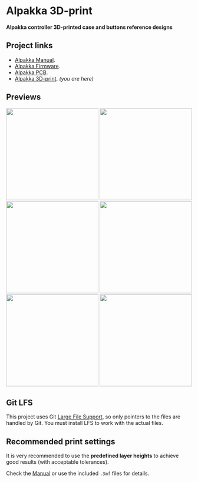 # Alpakka 3D-print

**Alpakka controller 3D-printed case and buttons reference designs**

## Project links
- [Alpakka Manual](https://inputlabs.io/devices/alpakka/manual).
- [Alpakka Firmware](https://github.com/inputlabs/alpakka_firmware).
- [Alpakka PCB](https://github.com/inputlabs/alpakka_pcb).
- [Alpakka 3D-print](https://github.com/inputlabs/alpakka_case). _(you are here)_

## Previews
<span><img width='250px' src='./alpakka_prints/png/print_A.png'/></span>
<span><img width='250px' src='./alpakka_prints/png/print_B.png'/></span>
<span><img width='250px' src='./alpakka_prints/png/print_C.png'/></span>
<span><img width='250px' src='./alpakka_prints/png/print_D.png'/></span>
<span><img width='250px' src='./alpakka_prints/png/print_E.png'/></span>
<span><img width='250px' src='./alpakka_prints/png/print_F.png'/></span>

## Git LFS
This project uses Git [Large File Support](https://git-lfs.github.com), so only pointers to the files are handled by Git. You must install LFS to work with the actual files.

## Recommended print settings
It is very recommended to use the **predefined layer heights** to achieve good results (with acceptable tolerances).

Check the [Manual](https://inputlabs.io/devices/alpakka/manual/diy_case) or use the included `.3mf` files for details.

